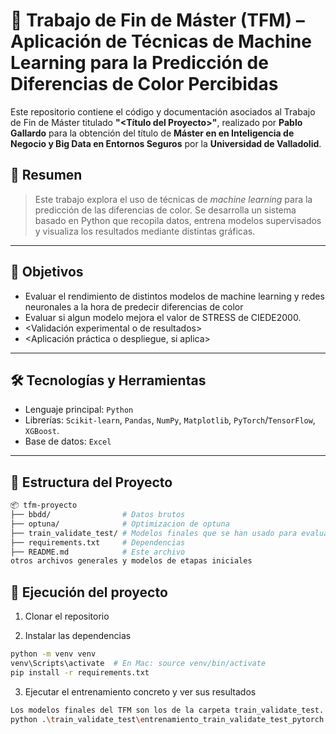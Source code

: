 # 📘 Trabajo de Fin de Máster (TFM) – Aplicación de Técnicas de Machine Learning para la Predicción de Diferencias de Color Percibidas

Este repositorio contiene el código y documentación asociados al Trabajo de Fin de Máster titulado **"<Título del Proyecto>"**, realizado por **Pablo Gallardo** para la obtención del título de **Máster en en Inteligencia de Negocio y Big Data en Entornos Seguros** por la **Universidad de Valladolid**.

## 📄 Resumen

> Este trabajo explora el uso de técnicas de *machine learning* para la predicción de las diferencias de color. Se desarrolla un sistema basado en Python que recopila datos, entrena modelos supervisados y visualiza los resultados mediante distintas gráficas.

---

## 🧠 Objetivos

- Evaluar el rendimiento de distintos modelos de machine learning y redes neuronales a la hora de predecir diferencias de color
- Evaluar si algun modelo mejora el valor de STRESS de CIEDE2000.
- <Validación experimental o de resultados>
- <Aplicación práctica o despliegue, si aplica>

---

## 🛠️ Tecnologías y Herramientas

- Lenguaje principal: `Python`
- Librerías: `Scikit-learn`, `Pandas`, `NumPy`, `Matplotlib`, `PyTorch`/`TensorFlow`, `XGBoost`.
- Base de datos: `Excel`

---

## 📁 Estructura del Proyecto

```bash
📦 tfm-proyecto
├── bbdd/                # Datos brutos
├── optuna/              # Optimizacion de optuna
├── train_validate_test/ # Modelos finales que se han usado para evaluacion en el TFM
├── requirements.txt     # Dependencias
├── README.md            # Este archivo
otros archivos generales y modelos de etapas iniciales
```

## 🚀 Ejecución del proyecto

1. Clonar el repositorio

2. Instalar las dependencias
```bash
python -m venv venv
venv\Scripts\activate  # En Mac: source venv/bin/activate 
pip install -r requirements.txt
```
3. Ejecutar el entrenamiento concreto y ver sus resultados
```bash
Los modelos finales del TFM son los de la carpeta train_validate_test.
python .\train_validate_test\entrenamiento_train_validate_test_pytorch.py
```
